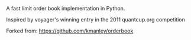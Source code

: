 A fast limit order book implementation in Python.

Inspired by voyager's winning entry in the 2011 quantcup.org competition

Forked from: https://github.com/kmanley/orderbook
